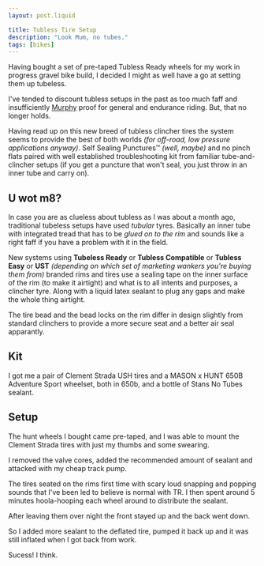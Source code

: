 ```yaml
---
layout: post.liquid

title: Tubless Tire Setup
description: "Look Mum, no tubes."
tags: [bikes]
---
```


Having bought a set of pre-taped Tubless Ready wheels for my work in progress gravel bike build, I decided I might as well have a go at setting them up tubeless.

I've tended to discount tubless setups in the past as too much faff and insufficiently [Murphy](https://en.wikipedia.org/wiki/Murphy's_law) proof for general and endurance riding. But, that no longer holds.

Having read up on this new breed of tubless clincher tires the system seems to provide the best of both worlds *(for off-road, low pressure applications anyway)*. Self Sealing Punctures™ *(well, maybe)* and no pinch flats paired with well established troubleshooting kit from familiar tube-and-clincher setups (if you get a puncture that won't seal, you just throw in an inner tube and carry on).

## U wot m8?

In case you are as clueless about tubless as I was about a month ago, traditional tubeless setups have used *tubular* tyres. Basically an inner tube with integrated tread that has to be *glued on to the rim* and sounds like a right faff if you have a problem with it in the field.

New systems using **Tubeless Ready** or **Tubless Compatible** or **Tubless Easy** or **UST** *(depending on which set of marketing wankers you're buying them from)* branded rims and tires use a sealing tape on the inner surface of the rim (to make it airtight) and what is to all intents and purposes, a clincher tyre. Along with a liquid latex sealant to plug any gaps and make the whole thing airtight.

The tire bead and the bead locks on the rim differ in design slightly from standard clinchers to provide a more secure seat and a better air seal apparantly.

## Kit

I got me a pair of Clement Strada USH tires and a MASON x HUNT 650B Adventure Sport wheelset, both in 650b, and a bottle of Stans No Tubes sealant.

## Setup

The hunt wheels I bought came pre-taped, and I was able to mount the Clement Strada tires with just my thumbs and some swearing.

I removed the valve cores, added the recommended amount of sealant and attacked with my cheap track pump.

The tires seated on the rims first time with scary loud snapping and popping sounds that I've been led to believe is normal with TR. I then spent around 5 minutes hoola-hooping each wheel around to distribute the sealant.

After leaving them over night the front stayed up and the back went down.

So I added more sealant to the deflated tire, pumped it back up and it was still inflated when I got back from work.

Sucess! I think.

